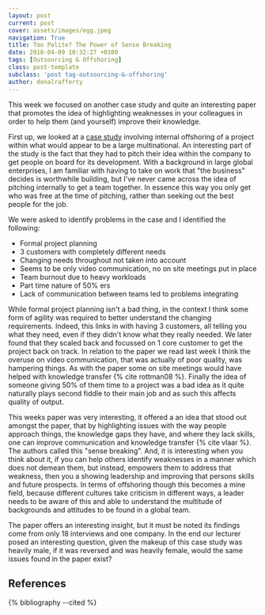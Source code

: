 ```yaml
---
layout: post
current: post
cover: assets/images/egg.jpeg
navigation: True
title: Too Polite? The Power of Sense Breaking
date: 2018-04-09 10:32:27 +0100
tags: [Outsourcing & Offshoring]
class: post-template
subclass: 'post tag-outsourcing-&-offshoring'
author: donalrafferty
---
```


This week we focused on another case study and quite an interesting paper that promotes the idea of highlighting weaknesses in your colleagues in order to help them (and yourself) improve their knowledge.

First up, we looked at a [case study][core] involving internal offshoring of a project within what would appear to be a large multinational. An interesting part of the study is the fact that they had to pitch their idea within the company to get people on board for its development. With a background in large global enterprises, I am familiar with having to take on work that "the business" decides is worthwhile building, but I've never came across the idea of pitching internally to get a team together. In essence this way you only get who was free at the time of pitching, rather than seeking out the best people for the job.

We were asked to identify problems in the case and I identified the following:

* Formal project planning
* 3 customers with completely different needs
* Changing needs throughout not taken into account
* Seems to be only video communication, no on site meetings put in place
* Team burnout due to heavy workloads
* Part time nature of 50% ers
* Lack of communication between teams led to problems integrating

While formal project planning isn't a bad thing, in the context I think some form of agility was required to better understand the changing requirements. Indeed, this links in with having 3 customers, all telling you what they need, even if they didn't know what they really needed. We later found that they scaled back and focussed on 1 core customer to get the project back on track. In relation to the paper we read last week I think the overuse on video communication, that was actually of poor quality, was hampering things. As with the paper some on site meetings would have helped with knowledge transfer {% cite rottman08 %}. Finally the idea of someone giving 50% of them time to a project was a bad idea as it quite naturally plays second fiddle to their main job and as such this affects quality of output.

This weeks paper was very interesting, it offered a an idea that stood out amongst the paper, that by highlighting issues with the way people approach things, the knowledge gaps they have, and where they lack skills, one can improve communication and knowledge transfer {% cite vlaar %}. The authors called this "sense breaking". And, it is interesting when you think about it, if you can help others identify weaknesses in a manner which does not demean them, but instead, empowers them to address that weakness, then you a showing leadership and improving that persons skills and future prospects. In terms of offshoring though this becomes a mine field, because different cultures take criticism in different ways, a leader needs to be aware of this and able to understand the multitude of backgrounds and attitudes to be found in a global team.

The paper offers an interesting insight, but it must be noted its findings come from only 18 interviews and one company. In the end our lecturer posed an interesting question, given the makeup of this case study was heavily male, if it was reversed and was heavily female, would the same issues found in the paper exist?

References
----------

{% bibliography --cited %}

[core]: https://managingglobalsourcing.blogspot.ie/2011/01/managing-global-local.html
